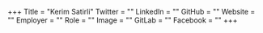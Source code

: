 +++
Title = "Kerim Satirli"
Twitter = ""
LinkedIn = ""
GitHub = ""
Website = ""
Employer = ""
Role = ""
Image = ""
GitLab = ""
Facebook = ""
+++
